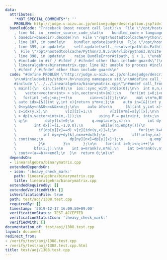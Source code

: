 ```yaml
---
data:
  attributes:
    '*NOT_SPECIAL_COMMENTS*': ''
    PROBLEM: http://judge.u-aizu.ac.jp/onlinejudge/description.jsp?id=1308
  bundledCode: "Traceback (most recent call last):\n  File \"/opt/hostedtoolcache/Python/3.8.5/x64/lib/python3.8/site-packages/onlinejudge_verify/documentation/build.py\"\
    , line 64, in _render_source_code_stat\n    bundled_code = language.bundle(stat.path,\
    \ basedir=basedir).decode()\n  File \"/opt/hostedtoolcache/Python/3.8.5/x64/lib/python3.8/site-packages/onlinejudge_verify/languages/cplusplus.py\"\
    , line 187, in bundle\n    bundler.update(path)\n  File \"/opt/hostedtoolcache/Python/3.8.5/x64/lib/python3.8/site-packages/onlinejudge_verify/languages/cplusplus_bundle.py\"\
    , line 399, in update\n    self.update(self._resolve(pathlib.Path(included), included_from=path))\n\
    \  File \"/opt/hostedtoolcache/Python/3.8.5/x64/lib/python3.8/site-packages/onlinejudge_verify/languages/cplusplus_bundle.py\"\
    , line 398, in update\n    raise BundleErrorAt(path, i + 1, \"unable to process\
    \ #include in #if / #ifdef / #ifndef other than include guards\")\nonlinejudge_verify.languages.cplusplus_bundle.BundleErrorAt:\
    \ linearalgebra/binarymatrix.cpp: line 82: unable to process #include in #if /\
    \ #ifdef / #ifndef other than include guards\n"
  code: "#define PROBLEM \"http://judge.u-aizu.ac.jp/onlinejudge/description.jsp?id=1308\"\
    \n\n#include<bits/stdc++.h>\nusing namespace std;\n\n#define call_from_test\n\
    #include \"../../linearalgebra/binarymatrix.cpp\"\n#undef call_from_test\n\nsigned\
    \ main(){\n  cin.tie(0);\n  ios::sync_with_stdio(0);\n\n  int m,n,d;\n  while(cin>>m>>n>>d,m){\n\
    \    vector<vector<int> > s(n,vector<int>(m));\n    for(int i=0;i<n;i++)\n   \
    \   for(int j=0;j<m;j++)\n        cin>>s[i][j];\n\n    mat v(n*m,BS(0));\n   \
    \ auto idx=[&](int y,int x){return y*m+x;};\n    auto in=[&](int y,int x){return\
    \ 0<=y&&y<n&&0<=x&&x<m;};\n\n    auto bfs=\n      [&](int y,int x){\n        int\
    \ z=idx(y,x);\n        v[z][z]=1;\n        v[z][n*m]=s[y][x];\n\n        vector<vector<int>\
    \ > dp(n,vector<int>(m,-1));\n        using P = pair<int, int>;\n        queue<P>\
    \ q;\n        dp[y][x]=0;\n        q.emplace(y,x);\n        int dy[]={0,0,1,-1};\n\
    \        int dx[]={1,-1,0,0};\n        while(!q.empty()){\n          tie(y,x)=q.front();q.pop();\n\
    \          if(dp[y][x]==d) v[z][idx(y,x)]=1;\n          for(int k=0;k<4;k++){\n\
    \            int ny=y+dy[k],nx=x+dx[k];\n            if(!in(ny,nx)||~dp[ny][nx])\
    \ continue;\n            dp[ny][nx]=dp[y][x]+1;\n            q.emplace(ny,nx);\n\
    \          }\n        }\n      };\n\n    for(int i=0;i<n;i++)\n      for(int j=0;j<m;j++)\n\
    \        bfs(i,j);\n\n    int a=mrank(v,n*m);\n    int b=mrank(v,n*m+1);\n   \
    \ cout<<(a==b)<<endl;\n  }\n  return 0;\n}\n"
  dependsOn:
  - linearalgebra/binarymatrix.cpp
  extendedDependsOn:
  - icon: ':heavy_check_mark:'
    path: linearalgebra/binarymatrix.cpp
    title: linearalgebra/binarymatrix.cpp
  extendedRequiredBy: []
  extendedVerifiedWith: []
  isVerificationFile: true
  path: test/aoj/1308.test.cpp
  requiredBy: []
  timestamp: '2019-12-17 16:09:50+09:00'
  verificationStatus: TEST_ACCEPTED
  verificationStatusIcon: ':heavy_check_mark:'
  verifiedWith: []
documentation_of: test/aoj/1308.test.cpp
layout: document
redirect_from:
- /verify/test/aoj/1308.test.cpp
- /verify/test/aoj/1308.test.cpp.html
title: test/aoj/1308.test.cpp
---
```

